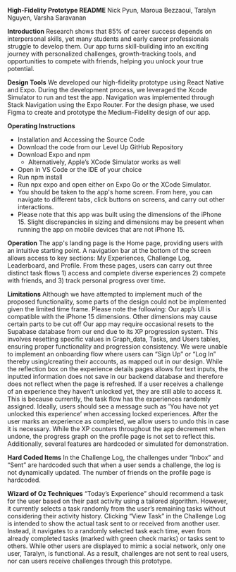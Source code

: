 **High-Fidelity Prototype README**
Nick Pyun, Maroua Bezzaoui, Taralyn Nguyen, Varsha Saravanan


**Introduction**
Research shows that 85% of career success depends on interpersonal skills, yet many students and early career professionals struggle to develop them. Our app turns skill-building into an exciting journey with personalized challenges, growth-tracking tools, and opportunities to compete with friends, helping you unlock your true potential. 

**Design Tools**
We developed our high-fidelity prototype using React Native and Expo. During the development process, we leveraged the Xcode Simulator to run and test the app. Navigation was implemented through Stack Navigation using the Expo Router. For the design phase, we used Figma to create and prototype the Medium-Fidelity design of our app.

**Operating Instructions**
- Installation and Accessing the Source Code
- Download the code from our Level Up GitHub Repository
- Download Expo and npm
  - Alternatively, Apple’s XCode Simulator works as well
- Open in VS Code or the IDE of your choice
- Run npm install
- Run npx expo and open either on Expo Go or the XCode Simulator.
- You should be taken to the app's home screen. From here, you can navigate to different tabs, click buttons on screens, and carry out other interactions. 
- Please note that this app was built using the dimensions of the iPhone 15. Slight discrepancies in sizing and dimensions may be present when running the app on mobile devices that are not iPhone 15.

**Operation**
The app's landing page is the Home page, providing users with an intuitive starting point. A navigation bar at the bottom of the screen allows access to key sections: My Experiences, Challenge Log, Leaderboard, and Profile. From these pages, users can carry out three distinct task flows 1) access and complete diverse experiences 2) compete with friends, and 3) track personal progress over time.

**Limitations**
Although we have attempted to implement much of the proposed functionality, some parts of the design could not be implemented given the limited time frame. Please note the following:
Our app’s UI is compatible with the iPhone 15 dimensions. Other dimensions may cause certain parts to be cut off
Our app may require occasional resets to the Supabase database from our end due to its XP progression system. This involves resetting specific values in Graph_data, Tasks, and Users tables, ensuring proper functionality and progression consistency.
We were unable to implement an onboarding flow where users can “Sign Up” or “Log In” thereby using/creating their accounts, as mapped out in our design.
While the reflection box on the experience details pages allows for text inputs, the inputted information does not save in our backend database and therefore does not reflect when the page is refreshed. 
If a user receives a challenge of an experience they haven’t unlocked yet, they are still able to access it. This is because currently, the task flow has the experiences randomly assigned. Ideally, users should see a message such as 'You have not yet unlocked this experience’ when accessing locked experiences.
After the user marks an experience as completed, we allow users to undo this in case it is necessary. While the XP counters throughout the app decrement when undone, the progress graph on the profile page is not set to reflect this.
Additionally, several features are hardcoded or simulated for demonstration. 

**Hard Coded Items**
In the Challenge Log, the challenges under “Inbox” and “Sent” are hardcoded such that when a user sends a challenge, the log is not dynamically updated.
The number of friends on the profile page is hardcoded.


**Wizard of Oz Techniques**
“Today’s Experience” should recommend a task for the user based on their past activity using a tailored algorithm. However, it currently selects a task randomly from the user’s remaining tasks without considering their activity history.
Clicking “View Task” in the Challenge Log is intended to show the actual task sent to or received from another user. Instead, it navigates to a randomly selected task each time, even from already completed tasks (marked with green check marks) or tasks sent to others.
While other users are displayed to mimic a social network, only one user, Taralyn, is functional. As a result, challenges are not sent to real users, nor can users receive challenges through this prototype.
